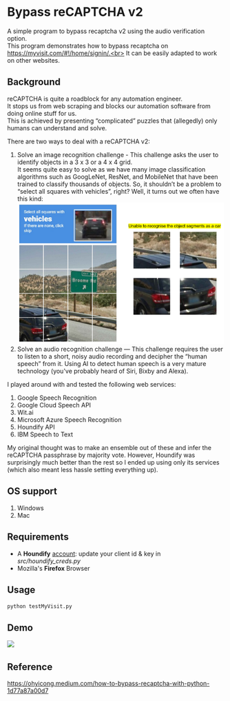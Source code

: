 # Bypass reCAPTCHA v2
A simple program to bypass recaptcha v2 using the audio verification option. <br>
This program demonstrates how to bypass recaptcha on https://myvisit.com/#!/home/signin/.<br>
It can be easily adapted to work on other websites.<br>

## Background
reCAPTCHA is quite a roadblock for any automation engineer.<br>
It stops us from web scraping and blocks our automation software from doing online stuff for us.<br> This is achieved by presenting “complicated” puzzles that (allegedly) only humans can understand and solve.


There are two ways to deal with a reCAPTCHA v2:
1. Solve an image recognition challenge - This challenge asks the user to identify objects in a 3 x 3 or a 4 x 4 grid.<br> It seems quite easy to solve as we have many image classification algorithms such as GoogLeNet, ResNet, and MobileNet that have been trained to classify thousands of objects. So, it shouldn’t be a problem to “select all squares with vehicles”, right? Well, it turns out we often have this kind:<br>
![](images/problem.png)
2. Solve an audio recognition challenge — This challenge requires the user to listen to a short, noisy audio recording and decipher the “human speech” from it. Using AI to detect human speech is a very mature technology (you've probably heard of Siri, Bixby and Alexa).

I played around with and tested the following web services:
1. Google Speech Recognition
2. Google Cloud Speech API
3. Wit.ai
4. Microsoft Azure Speech Recognition
5. Houndify API
6. IBM Speech to Text

My original thought was to make an ensemble out of these and infer the reCAPTCHA passphrase by majority vote. However, Houndify was surprisingly much better than the rest so I ended up using only its services (which also meant less hassle setting everything up).

## OS support
1. Windows
2. Mac

## Requirements
* A <b>Houndify</b> [account](https://www.houndify.com/signup): update your client id & key in <i>src/houndify_creds.py</i>
* Mozilla's <b>Firefox</b> Browser

## Usage
```
python testMyVisit.py
```

## Demo
![](images/demo.gif)

## Reference
https://ohyicong.medium.com/how-to-bypass-recaptcha-with-python-1d77a87a00d7
